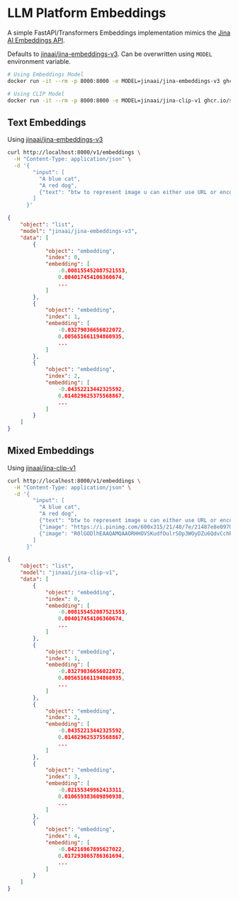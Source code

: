 # LLM Platform Embeddings

A simple FastAPI/Transformers Embeddings implementation mimics the [Jina AI Embeddings API](https://jina.ai/embeddings).

Defaults to [jinaai/jina-embeddings-v3](https://huggingface.co/jinaai/jina-embeddings-v3). Can be overwritten using `MODEL` environment variable.

```bash
# Using Embeddings Model
docker run -it --rm -p 8000:8000 -e MODEL=jinaai/jina-embeddings-v3 ghcr.io/s04/llama-embeddings

# Using CLIP Model
docker run -it --rm -p 8000:8000 -e MODEL=jinaai/jina-clip-v1 ghcr.io/s04/llama-embeddings
```

## Text Embeddings

Using [jinaai/jina-embeddings-v3](https://huggingface.co/jinaai/jina-embeddings-v3)

```bash
curl http://localhost:8000/v1/embeddings \
  -H "Content-Type: application/json" \
  -d '{
        "input": [
          "A blue cat",
          "A red dog",          
          {"text": "btw to represent image u can either use URL or encode image into base64 like below."}
        ]
      }'
```

```json
{
    "object": "list",
    "model": "jinaai/jina-embeddings-v3",
    "data": [
        {
            "object": "embedding",
            "index": 0,
            "embedding": [
                -0.008155452087521553,
                0.004017454106360674,
                ...
            ]
        },
        {
            "object": "embedding",
            "index": 1,
            "embedding": [
                -0.03279036656022072,
                0.005651661194860935,
                ...
            ]
        },
        {
            "object": "embedding",
            "index": 2,
            "embedding": [
                -0.04352213442325592,
                0.014829625375568867,
                ...
            ]
        }
    ]
}
```

## Mixed Embeddings

Using [jinaai/jina-clip-v1](https://huggingface.co/jinaai/jina-clip-v1)

```bash
curl http://localhost:8000/v1/embeddings \
  -H "Content-Type: application/json" \
  -d '{
        "input": [
          "A blue cat",
          "A red dog",          
          {"text": "btw to represent image u can either use URL or encode image into base64 like below."}, 
          {"image": "https://i.pinimg.com/600x315/21/48/7e/21487e8e0970dd366dafaed6ab25d8d8.jpg"}, 
          {"image": "R0lGODlhEAAQAMQAAORHHOVSKudfOulrSOp3WOyDZu6QdvCchPGolfO0o/XBs/fNwfjZ0frl3/zy7////wAAAAAAAAAAAAAAAAAAAAAAAAAAAAAAAAAAAAAAAAAAAAAAAAAAAAAAAAAAAAAAACH5BAkAABAALAAAAAAQABAAAAVVICSOZGlCQAosJ6mu7fiyZeKqNKToQGDsM8hBADgUXoGAiqhSvp5QAnQKGIgUhwFUYLCVDFCrKUE1lBavAViFIDlTImbKC5Gm2hB0SlBCBMQiB0UjIQA7"}
        ]
      }'
```

```json
{
    "object": "list",
    "model": "jinaai/jina-clip-v1",
    "data": [
        {
            "object": "embedding",
            "index": 0,
            "embedding": [
                -0.008155452087521553,
                0.004017454106360674,
                ...
            ]
        },
        {
            "object": "embedding",
            "index": 1,
            "embedding": [
                -0.03279036656022072,
                0.005651661194860935,
                ...
            ]
        },
        {
            "object": "embedding",
            "index": 2,
            "embedding": [
                -0.04352213442325592,
                0.014829625375568867,
                ...
            ]
        },
        {
            "object": "embedding",
            "index": 3,
            "embedding": [
                -0.02155349962413311,
                0.010659383609890938,
                ...
            ]
        },
        {
            "object": "embedding",
            "index": 4,
            "embedding": [
                -0.04216967895627022,
                0.017293065786361694,
                ...
            ]
        }
    ]
}
```